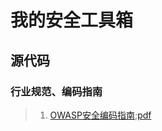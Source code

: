 ﻿# 我的安全工具箱


## 源代码

### 行业规范、编码指南

>1. [OWASP安全编码指南](http://www.owasp.org.cn/owasp-project/secure-coding);[pdf](doc/OWASP_SCP_Quick_Reference_Guide-Chinese.pdf)